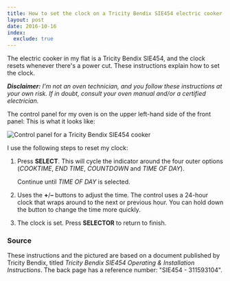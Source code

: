 ```yaml
---
title: How to set the clock on a Tricity Bendix SIE454 electric cooker
layout: post
date: 2016-10-16
index:
  exclude: true
---
```


The electric cooker in my flat is a Tricity Bendix SIE454, and the clock resets whenever there's a power cut.
These instructions explain how to set the clock.

_**Disclaimer:** I'm not an oven technician, and you follow these instructions at your own risk.
If in doubt, consult your oven manual and/or a certified electrician._

The control panel for my oven is on the upper left-hand side of the front panel:
This is what it looks like:

![Control panel for a Tricity Bendix SIE454 cooker](/images/2016/tricity-sie454.png)

I use the following steps to reset my clock:

1.  Press **SELECT**.
    This will cycle the indicator around the four outer options (*COOKTIME*, *END TIME*, *COUNTDOWN* and *TIME OF DAY*).

    Continue until *TIME OF DAY* is selected.

2.  Uses the **+**/**&ndash;** buttons to adjust the time.
    The control uses a 24-hour clock that wraps around to the next or previous hour.
    You can hold down the button to change the time more quickly.

3.  The clock is set.
    Press **SELECTOR** to return to finish.

### Source

These instructions and the pictured are based on a document published by Tricity Bendix, titled *Tricity Bendix SIE454 Operating & Installation Instructions*.
The back page has a reference number: "SIE454 - 311593104".
